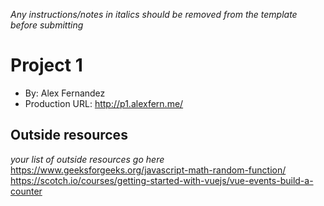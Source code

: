 *Any instructions/notes in italics should be removed from the template before submitting* 

# Project 1
+ By: Alex Fernandez
+ Production URL: <http://p1.alexfern.me/>

## Outside resources
*your list of outside resources go here*
https://www.geeksforgeeks.org/javascript-math-random-function/
https://scotch.io/courses/getting-started-with-vuejs/vue-events-build-a-counter
